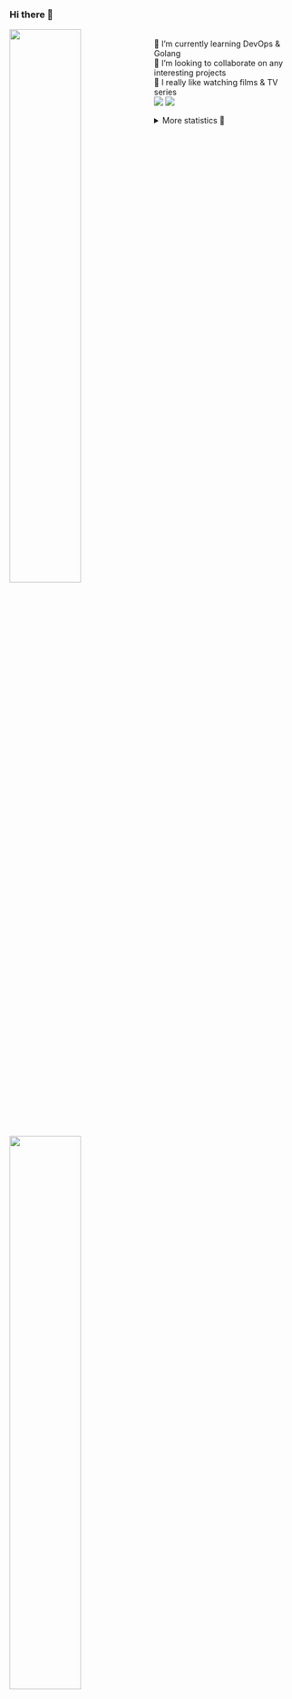 ### Hi there 👋


[<img align="left" width="50%" src="https://github-readme-stats.vercel.app/api?username=rufusnufus&hide=issues&show_icons=true&count_private=true&theme=transparent&title_color=FF6F40&text_color=FBF9F8&icon_color=F48242&hide_border=true&hide_title=true#gh-dark-mode-only">](https://metrics.lecoq.io/rufusnufus#gh-dark-mode-only)
[<img align="left" width="50%" src="https://github-readme-stats.vercel.app/api?username=rufusnufus&hide=issues&show_icons=true&count_private=true&theme=transparent&title_color=FF6533&text_color=4D4644&icon_color=FF8038&hide_border=true&hide_title=true#gh-light-mode-only">](https://metrics.lecoq.io/rufusnufus#gh-light-mode-only)

<p>
  <br>
  🌱 I’m currently learning DevOps & Golang</br>
  👯 I’m looking to collaborate on any interesting projects</br>
  🎥 I really like watching films & TV series</br>
  <a href="https://linkedin.com/in/rufusnufus"><img src="https://img.shields.io/badge/linkedin-0077B5.svg?style=for-the-badge&logo=linkedin&logoColor=white"/></a>
  <a href="https://t.me/rufusnufus"><img src="https://img.shields.io/badge/-telegram-black?style=for-the-badge&color=blue&logo=telegram"/></a>
</p>

<p text-align="left">
<details>
  <summary>More statistics 👀</summary><br/>

<!--START_SECTION:waka-->
![Code Time](http://img.shields.io/badge/Code%20Time-504%20hrs%209%20mins-blue)

![Profile Views](http://img.shields.io/badge/Profile%20Views-0-blue)

**I'm an Early 🐤** 

```text
🌞 Morning                9294 commits        ██████░░░░░░░░░░░░░░░░░░░   22.19 % 
🌆 Daytime                24144 commits       ██████████████░░░░░░░░░░░   57.66 % 
🌃 Evening                7543 commits        █████░░░░░░░░░░░░░░░░░░░░   18.01 % 
🌙 Night                  895 commits         █░░░░░░░░░░░░░░░░░░░░░░░░   02.14 % 
```
📅 **I'm Most Productive on Monday** 

```text
Monday                   8585 commits        █████░░░░░░░░░░░░░░░░░░░░   20.50 % 
Tuesday                  7992 commits        █████░░░░░░░░░░░░░░░░░░░░   19.08 % 
Wednesday                8249 commits        █████░░░░░░░░░░░░░░░░░░░░   19.70 % 
Thursday                 7948 commits        █████░░░░░░░░░░░░░░░░░░░░   18.98 % 
Friday                   7404 commits        ████░░░░░░░░░░░░░░░░░░░░░   17.68 % 
Saturday                 783 commits         ░░░░░░░░░░░░░░░░░░░░░░░░░   01.87 % 
Sunday                   915 commits         █░░░░░░░░░░░░░░░░░░░░░░░░   02.19 % 
```


📊 **This Week I Spent My Time On** 

```text
💬 Programming Languages: 
Other                    5 hrs 29 mins       ███████████░░░░░░░░░░░░░░   43.92 % 
YAML                     3 hrs 43 mins       ███████░░░░░░░░░░░░░░░░░░   29.80 % 
Go                       1 hr 37 mins        ███░░░░░░░░░░░░░░░░░░░░░░   13.02 % 
Terraform                50 mins             ██░░░░░░░░░░░░░░░░░░░░░░░   06.68 % 
HCL                      33 mins             █░░░░░░░░░░░░░░░░░░░░░░░░   04.43 % 

🔥 Editors: 
VS Code                  7 hrs               ██████████████░░░░░░░░░░░   56.10 % 
iTerm2                   5 hrs 28 mins       ███████████░░░░░░░░░░░░░░   43.90 % 
```

**I Mostly Code in Java** 

```text
Python                   14 repos            ██░░░░░░░░░░░░░░░░░░░░░░░   09.79 % 
Smarty                   12 repos            ██░░░░░░░░░░░░░░░░░░░░░░░   08.39 % 
HCL                      7 repos             █░░░░░░░░░░░░░░░░░░░░░░░░   04.90 % 
Kotlin                   5 repos             █░░░░░░░░░░░░░░░░░░░░░░░░   03.50 % 
HTML                     5 repos             █░░░░░░░░░░░░░░░░░░░░░░░░   03.50 % 
```




 Last Updated on 18/11/2023 01:01:55 UTC
<!--END_SECTION:waka-->

</details>
</p>
